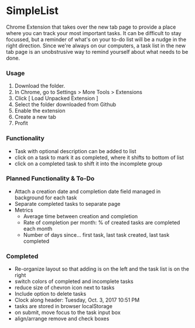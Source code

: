 # SimpleList

Chrome Extension that takes over the new tab page to provide a place where you can track your most important tasks.
It can be difficult to stay focussed, but a reminder of what's on your to-do list will be a nudge in the right direction. Since we're always on our computers, a task list in the new tab page is an unobstrusive way to remind yourself about what needs to be done.

### Usage

1. Download the folder. 
2. In Chrome, go to Settings > More Tools > Extensions
3. Click [ Load Unpacked Extension ]
4. Select the folder downloaded from Github
5. Enable the extension
6. Create a new tab
7. Profit

### Functionality

- Task with optional description can be added to list
- click on a task to mark it as completed, where it shifts to bottom of list
- click on a completed task to shift it into the incomplete group

### Planned Functionality & To-Do

- Attach a creation date and completion date field managed in background for each task
- Separate completed tasks to separate page
- Metrics 
	- Average time between creation and completion
	- Rate of completion per month: % of created tasks are completed each month
	- Number of days since... first task, last task created, last task completed

### Completed

- Re-organize layout so that adding is on the left and the task list is on the right
- switch colors of completed and incomplete tasks
- reduce size of chevron icon next to tasks
- Include option to delete tasks
- Clock along header:  Tuesday, Oct. 3, 2017		10:51 PM
- tasks are stored in browser localStorage
- on submit, move focus to the task input box
- align/arrange remove and check boxes

